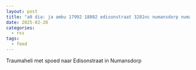 ```yaml
---
layout: post
title: "a0 dia: ja ambu 17992 18802 edisonstraat 3281nc numansdorp numand bon 32183"
date: 2025-02-28
categories: 
  - rss
tags: 
  - feed
---
```


Traumaheli met spoed naar Edisonstraat in Numansdorp

